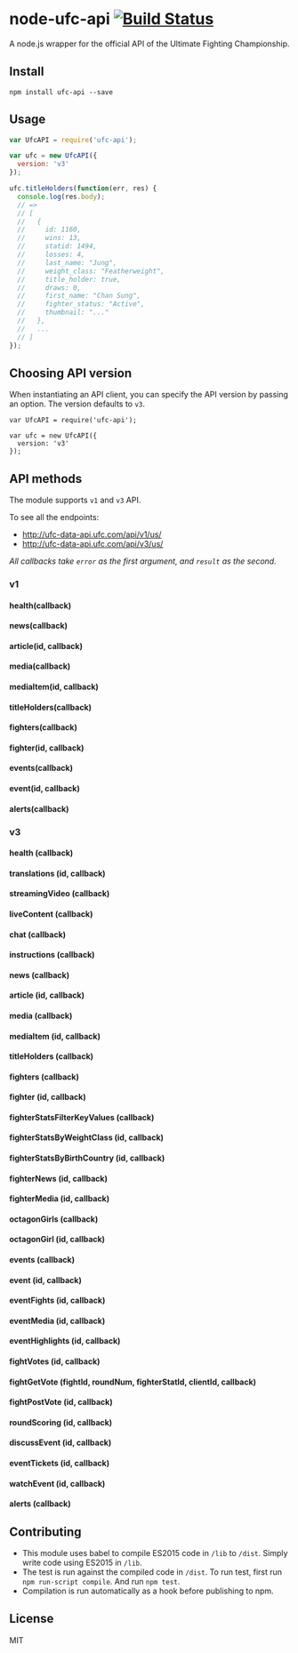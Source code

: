 # node-ufc-api [![Build Status](https://travis-ci.org/sungwoncho/node-ufc-api.svg?branch=master)](https://travis-ci.org/sungwoncho/node-ufc-api)

A node.js wrapper for the official API of the Ultimate Fighting Championship.

## Install

    npm install ufc-api --save

## Usage

```js
var UfcAPI = require('ufc-api');

var ufc = new UfcAPI({
  version: 'v3'
});

ufc.titleHolders(function(err, res) {
  console.log(res.body);
  // =>
  // [
  //   {
  //     id: 1160,
  //     wins: 13,
  //     statid: 1494,
  //     losses: 4,
  //     last_name: "Jung",
  //     weight_class: "Featherweight",
  //     title_holder: true,
  //     draws: 0,
  //     first_name: "Chan Sung",
  //     fighter_status: "Active",
  //     thumbnail: "..."
  //   },
  //   ...
  // ]
});
```

## Choosing API version

When instantiating an API client, you can specify the API version by passing
an option. The version defaults to `v3`.

```
var UfcAPI = require('ufc-api');

var ufc = new UfcAPI({
  version: 'v3'
});
```

## API methods

The module supports `v1` and `v3` API.

To see all the endpoints:

* http://ufc-data-api.ufc.com/api/v1/us/
* http://ufc-data-api.ufc.com/api/v3/us/

*All callbacks take `error` as the first argument, and `result` as the second.*

### v1

#### health(callback)
#### news(callback)
#### article(id, callback)
#### media(callback)
#### mediaItem(id, callback)
#### titleHolders(callback)
#### fighters(callback)
#### fighter(id, callback)
#### events(callback)
#### event(id, callback)
#### alerts(callback)


### v3

#### health (callback)
#### translations (id, callback)
#### streamingVideo (callback)
#### liveContent (callback)
#### chat (callback)
#### instructions (callback)
#### news (callback)
#### article (id, callback)
#### media (callback)
#### mediaItem (id, callback)
#### titleHolders (callback)
#### fighters (callback)
#### fighter (id, callback)
#### fighterStatsFilterKeyValues (callback)
#### fighterStatsByWeightClass (id, callback)
#### fighterStatsByBirthCountry (id, callback)
#### fighterNews (id, callback)
#### fighterMedia (id, callback)
#### octagonGirls (callback)
#### octagonGirl (id, callback)
#### events (callback)
#### event (id, callback)
#### eventFights (id, callback)
#### eventMedia (id, callback)
#### eventHighlights (id, callback)
#### fightVotes (id, callback)
#### fightGetVote (fightId, roundNum, fighterStatId, clientId, callback)
#### fightPostVote (id, callback)
#### roundScoring (id, callback)
#### discussEvent (id, callback)
#### eventTickets (id, callback)
#### watchEvent (id, callback)
#### alerts (callback)


## Contributing

* This module uses babel to compile ES2015 code in `/lib` to `/dist`. Simply
write code using ES2015 in `/lib`.
* The test is run against the compiled code in `/dist`. To run test, first run
`npm run-script compile`. And run `npm test`.
* Compilation is run automatically as a hook before publishing to npm.

## License

MIT
